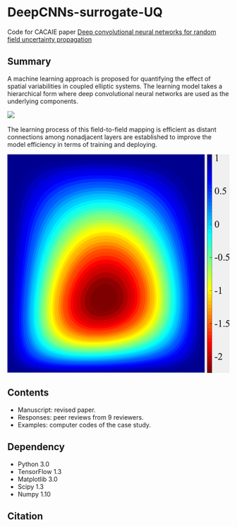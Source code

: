# DeepCNNs-surrogate-UQ
Code for CACAIE paper [Deep convolutional neural networks for random field uncertainty propagation](https://xihaier.github.io/)

## Summary
A machine learning approach is proposed for quantifying the effect of spatial variabilities in coupled elliptic systems. The learning model takes a hierarchical form where deep convolutional neural networks are used as the underlying components.

<img src="Images/truth" width="200">
<!-- ![](Images/truth.png)
![](Images/truth.png) -->

The learning process of this field-to-field mapping is efficient as distant connections among nonadjacent layers are established to improve the model efficiency in terms of training and deploying.

![](Images/truth.png)

## Contents
* Manuscript: revised paper.
* Responses: peer reviews from 9 reviewers. 
* Examples: computer codes of the case study.

## Dependency
* Python 3.0
* TensorFlow 1.3
* Matplotlib 3.0
* Scipy 1.3
* Numpy 1.10

## Citation
